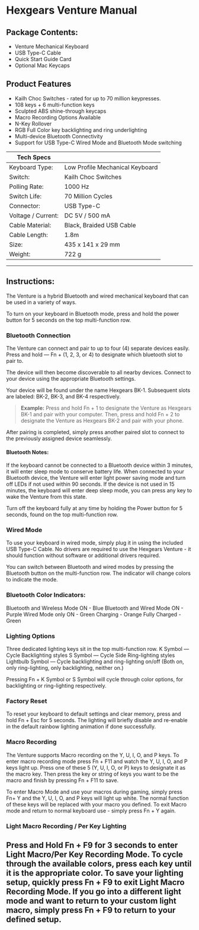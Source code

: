 # Hexgears Venture Manual
## Package Contents:

- Venture Mechanical Keyboard
- USB Type-C Cable
- Quick Start Guide Card
- Optional Mac Keycaps

## Product Features
- Kailh Choc Switches - rated for up to 70 million keypresses.
- 108 keys + 6 multi-function keys 
- Sculpted ABS shine-through keycaps
- Macro Recording Options Available
- N-Key Rollover
- RGB Full Color key backlighting and ring underlighting
- Multi-device Bluetooth Connectivity
- Support for USB Type-C Wired Mode and Bluetooth Mode switching

| Tech Specs | |
| -------| -------|
| Keyboard Type: | Low Profile Mechanical Keyboard |
| Switch: | Kailh Choc Switches |
| Polling Rate: | 1000 Hz |
| Switch Life: | 70 Million Cycles |
| Connector: | USB Type-C |
| Voltage / Current: | DC 5V / 500 mA |
| Cable Material: | Black, Braided USB Cable |
| Cable Length: | 1.8m |
| Size: | 435 x 141 x 29 mm |
| Weight: | 722 g |

---

## Instructions:

The Venture is a hybrid Bluetooth and wired mechanical keyboard that can be used in a variety of ways.

To turn on your keyboard in Bluetooth mode, press and hold the power button for 5 seconds on the top multi-function row.

### Bluetooth Connection
The Venture can connect and pair to up to four (4) separate devices easily.
Press and hold — Fn + (1, 2, 3, or 4) to designate which bluetooth slot to pair to.

The device will then become discoverable to all nearby devices. Connect to your device using the appropriate Bluetooth settings.

Your device will be found under the name Hexgears BK-1. Subsequent slots are labeled: BK-2, BK-3, and BK-4 respectively.

> **Example:** Press and hold Fn + 1 to designate the Venture as Hexgears BK-1 and pair with your computer. Then, press and hold Fn + 2 to designate the Venture as Hexgears BK-2 and pair with your phone. 

After pairing is completed, simply press another paired slot to connect to the previously assigned device seamlessly.

#### Bluetooth Notes:

If the keyboard cannot be connected to a Bluetooth device within 3 minutes, it will enter sleep mode to conserve battery life. When connected to your Bluetooth device, the Venture will enter light power saving mode and turn off LEDs if not used within 90 seconds. If the device is not used in 15 minutes, the keyboard will enter deep sleep mode, you can press any key to wake the Venture from this state. 

Turn off the keyboard fully at any time by holding the Power button for 5 seconds, found on the top multi-function row.


### Wired Mode
To use your keyboard in wired mode, simply plug it in using the included USB Type-C Cable. No drivers are required to use the Hexgears Venture - it should function without software or additional drivers required.

You can switch between Bluetooth and wired modes by pressing the Bluetooth button on the multi-function row. The indicator will change colors to indicate the mode.

### Bluetooth Color Indicators:

Bluetooth and Wireless Mode ON - Blue
Bluetooth and Wired Mode ON - Purple
Wired Mode only ON - Green
Charging - Orange
Fully Charged - Green

### Lighting Options
Three dedicated lighting keys sit in the top multi-function row.
K Symbol — Cycle Backlighting styles
S Symbol — Cycle Side Ring-lighting styles
Lightbulb Symbol — Cycle backlighting and ring-lighting on/off (Both on, only ring-lighting, only backlighting, neither on.)

Pressing Fn + K Symbol or S Symbol will cycle through color options, for backlighting or ring-lighting respectively.

### Factory Reset
To reset your keyboard to default settings and clear memory, press and hold Fn + Esc for 5 seconds. The lighting will briefly disable and re-enable in the default rainbow lighting animation if done successfully.

### Macro Recording
The Venture supports Macro recording on the Y, U, I, O, and P keys. To enter macro recording mode press Fn + F11 and watch the Y, U, I, O, and P keys light up. Press one of these 5 (Y, U, I, O, or P) keys to designate it as the macro key. Then press the key or string of keys you want to be the macro and finish by pressing Fn + F11 to save. 

To enter Macro Mode and use your macros during gaming, simply press Fn+ Y and the Y, U, I, O, and P keys will light up white. The normal function of these keys will be replaced with your macro you defined. To exit Macro mode and return to normal keyboard use - simply press Fn + Y again. 

### Light Macro Recording / Per Key Lighting
Press and Hold Fn + F9 for 3 seconds to enter Light Macro/Per Key Recording Mode. To cycle through the available colors, press each key until it is the appropriate color. To save your lighting setup, quickly press Fn + F9 to exit Light Macro Recording Mode. If you go into a different light mode and want to return to your custom light macro, simply press Fn + F9 to return to your defined setup. 
------

